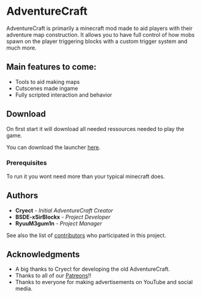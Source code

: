 # AdventureCraft

AdventureCraft is primarily a minecraft mod made to aid players with their adventure map construction.
It allows you to have full control of how mobs spawn on the player triggering blocks with a custom trigger system and much more.

## Main features to come:

* Tools to aid making maps
* Cutscenes made ingame
* Fully scripted interaction and behavior

## Download

On first start it will download all needed ressources needed to play the game.

You can download the launcher [here](https://github.com/BSDE-xSirBlockx/ACLauncher/releases/).

### Prerequisites

To run it you wont need more than your typical minecraft does.

## Authors

* **Cryect** - *Initial AdventureCraft Creator*
* **BSDE-xSirBlockx** - *Project Developer*
* **RyuuM3gum1n** - *Project Manager*

See also the list of [contributors](https://github.com/BSDE-xSirBlockx/ACLauncher/graphs/contributors) who participated in this project.

## Acknowledgments

* A big thanks to Cryect for developing the old AdventureCraft.
* Thanks to all of our [Patreons](https://www.patreon.com/AdventureCraft)!!
* Thanks to everyone for making advertisements on YouTube and social media.


